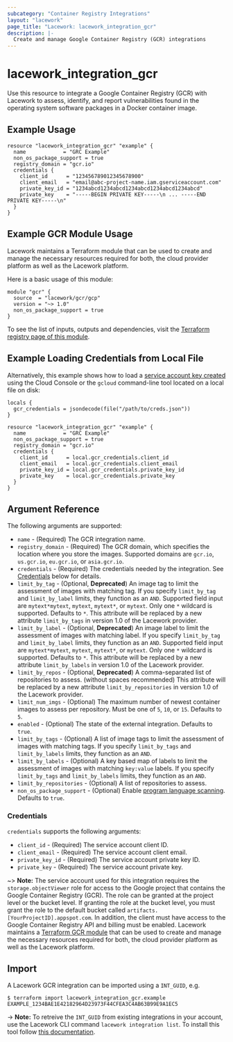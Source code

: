 ```yaml
---
subcategory: "Container Registry Integrations"
layout: "lacework"
page_title: "Lacework: lacework_integration_gcr"
description: |-
  Create and manage Google Container Registry (GCR) integrations
---
```


# lacework\_integration\_gcr

Use this resource to integrate a Google Container Registry (GCR) with Lacework to assess, identify,
and report vulnerabilities found in the operating system software packages in a Docker container
image.

## Example Usage

```hcl
resource "lacework_integration_gcr" "example" {
  name            = "GRC Example"
  non_os_package_support = true
  registry_domain = "gcr.io"
  credentials {
    client_id      = "123456789012345678900"
    client_email   = "email@abc-project-name.iam.gserviceaccount.com"
    private_key_id = "1234abcd1234abcd1234abcd1234abcd1234abcd"
    private_key    = "-----BEGIN PRIVATE KEY-----\n ... -----END PRIVATE KEY-----\n"
  }
}
```

## Example GCR Module Usage

Lacework maintains a Terraform module that can be used to create and manage the necessary
resources required for both, the cloud provider platform as well as the Lacework platform.

Here is a basic usage of this module:

```hcl
module "gcr" {
  source  = "lacework/gcr/gcp"
  version = "~> 1.0"
  non_os_package_support = true
}
```

To see the list of inputs, outputs and dependencies, visit the [Terraform registry page of this module](https://registry.terraform.io/modules/lacework/gcr/gcp/latest).

## Example Loading Credentials from Local File

Alternatively, this example shows how to load a [service account key created](https://cloud.google.com/iam/docs/creating-managing-service-account-keys#creating_service_account_keys)
using the Cloud Console or the `gcloud` command-line tool located on a local file on disk:

```hcl
locals {
  gcr_credentials = jsondecode(file("/path/to/creds.json"))
}

resource "lacework_integration_gcr" "example" {
  name            = "GRC Example"
  non_os_package_support = true
  registry_domain = "gcr.io"
  credentials {
    client_id      = local.gcr_credentials.client_id
    client_email   = local.gcr_credentials.client_email
    private_key_id = local.gcr_credentials.private_key_id
    private_key    = local.gcr_credentials.private_key
  }
}
```

## Argument Reference

The following arguments are supported:

* `name` - (Required) The GCR integration name.
* `registry_domain` - (Required) The GCR domain, which specifies the location where you store the images. Supported domains are `gcr.io`, `us.gcr.io`, `eu.gcr.io`, or `asia.gcr.io`.
* `credentials` - (Required) The credentials needed by the integration. See [Credentials](#credentials) below for details.
* `limit_by_tag` - (Optional, **Deprecated**) An image tag to limit the assessment of images with matching tag. If you specify `limit_by_tag` and `limit_by_label` limits, they function as an `AND`. Supported field input are `mytext*mytext`, `mytext`, `mytext*`, or `mytext`. Only one `*` wildcard is supported. Defaults to `*`. This attribute will be replaced by a new attribute `limit_by_tags` in version 1.0 of the Lacework provider.
* `limit_by_label` - (Optional, **Deprecated**) An image label to limit the assessment of images with matching label. If you specify `limit_by_tag` and `limit_by_label` limits, they function as an `AND`. Supported field input are `mytext*mytext`, `mytext`, `mytext*`, or `mytext`. Only one `*` wildcard is supported. Defaults to `*`. This attribute will be replaced by a new attribute `limit_by_labels` in version 1.0 of the Lacework provider.
* `limit_by_repos` - (Optional, **Deprecated**) A comma-separated list of repositories to assess. (without spaces recommended) This attribute will be replaced by a new attribute `limit_by_repositories` in version 1.0 of the Lacework provider.
* `limit_num_imgs` - (Optional) The maximum number of newest container images to assess per repository. Must be one of `5`, `10`, or `15`. Defaults to `5`.
* `enabled` - (Optional) The state of the external integration. Defaults to `true`.
* `limit_by_tags` - (Optional) A list of image tags to limit the assessment of images with matching tags. If you specify `limit_by_tags` and `limit_by_labels` limits, they function as an `AND`.
* `limit_by_labels` - (Optional) A key based map of labels to limit the assessment of images with matching `key:value` labels. If you specify `limit_by_tags` and `limit_by_labels` limits, they function as an `AND`.
* `limit_by_repositories` - (Optional) A list of repositories to assess.
* `non_os_package_support` - (Optional) Enable [program language scanning](https://docs.lacework.com/container-image-support#language-libraries-support). Defaults to `true`.

### Credentials

`credentials` supports the following arguments:

* `client_id` - (Required) The service account client ID.
* `client_email` - (Required) The service account client email.
* `private_key_id` - (Required) The service account private key ID.
* `private_key` - (Required) The service account private key.

~> **Note:** The service account used for this integration requires the `storage.objectViewer` role for access to the Google project that contains the Google Container Registry (GCR). The role can be granted at the project level or the bucket level. If granting the role at the bucket level, you must grant the role to the default bucket called `artifacts.[YourProjectID].appspot.com`. In addition, the client must have access to the Google Container Registry API and billing must be enabled. Lacework maintains a [Terraform GCR module](https://registry.terraform.io/modules/lacework/gcr/gcp/latest) that can be used to create and manage the necessary resources required for both, the cloud provider platform as well as the Lacework platform.

## Import

A Lacework GCR integration can be imported using a `INT_GUID`, e.g.

```
$ terraform import lacework_integration_gcr.example EXAMPLE_1234BAE1E42182964D23973F44CFEA3C4AB63B99E9A1EC5
```
-> **Note:** To retreive the `INT_GUID` from existing integrations in your account, use the
	Lacework CLI command `lacework integration list`. To install this tool follow
	[this documentation](https://github.com/lacework/go-sdk/wiki/CLI-Documentation#installation).
